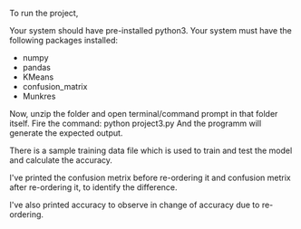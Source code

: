 To run the project,

Your system should have pre-installed python3.
Your system must have the following packages installed:
   
* numpy
* pandas
* KMeans
* confusion_matrix
* Munkres

Now, unzip the folder and open terminal/command prompt in that folder itself.
Fire the command: python project3.py
And the programm will generate the expected output.

There is a sample training data file which is used to train and test the model and calculate the accuracy.

I've printed the confusion metrix before re-ordering it and confusion metrix after re-ordering it, to identify the difference.

I've also printed accuracy to observe in change of accuracy due to re-ordering.
